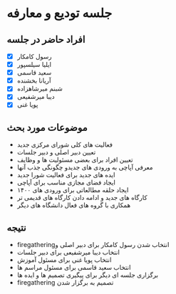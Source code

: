 # جلسه تودیع و معارفه

## افراد حاضر در جلسه
- [x] رسول کامکار
- [x] ایلیا سیلسپور
- [x] سعید قاسمی
- [x] آریانا بخشنده
- [x] شبنم میرشاهزاده
- [x] دیبا میرشفیعی
- [x] پویا غنی

## موضوعات مورد بحث
* فعالیت های کلی شورای مرکزی جدید
* تعیین دبیر اصلی و دبیر جلسات
* تعیین افراد برای بعضی مسئولیت ها و وظایف
* معرفی آپاچی به ورودی های جدیدو چگونگی جذب آنها
* ایده های جدید برای فعالیت شورا جدید
* ایجاد فضای مجازی مناسب برای آپاچی
* ایجاد حلقه مطالعاتی برای ورودی های ۱۴۰۰
* کارگاه های جدید و ادامه دادن کارگاه های قدیمی تر
* همکاری با گروه های فعال دانشگاه های دیگر

## نتیجه
* firegatheringانتخاب شدن رسول کامکار برای دبیر اصلی و
* انتخاب دیبا میرشفیعی برای دبیر جلسات
* انتخاب پویا غنی برای مسئول آموزش
* انتخاب سعید قاسمی برای مسئول مراسم ها
* برگزاری جلسه ای دیگر برای پیگیری تصمیم ها و ایده ها
* firegathering تصمیم به برگزار شدن
